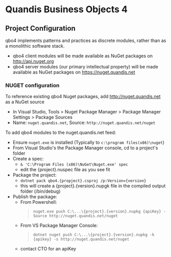 # Quandis Business Objects 4

## Project Configuration

qbo4 implements patterns and practices as discrete modules, rather than as a monolithic software stack.

- qbo4 client modules will be made available as NuGet packages on http://api.nuget.org
- qbo4 server modules (our primary intellectual property) will be made available as NuGet packages on https://nuget.quandis.net


### NUGET configuration

To reference existing qbo4 Nuget packages, add http://nuget.quandis.net as a NuGet source 
- In Visual Studio, Tools > Nuget Package Manager > Package Manager Settings > Package Sources
- Name: `nuget.quandis.net`, Source: `http://nuget.quandis.net/nuget`

To add qbo4 modules to the nuget.quandis.net feed:
- Ensure `nuget.exe` is installed (Typically to `c:\program files(x86)\nuget`)
- From Visual Studio's the Package Manager console, cd to a project's folder
- Create a spec: 
  - `& 'C:\Program Files (x86)\NuGet\Nuget.exe' spec`
  - edit the {project}.nuspec file as you see fit
- Package the project:
  - `dotnet pack qbo4.{propject}.csproj /p:Version={version}`
  - this will create a {project}.{version}.nupgk file in the compiled output folder (/bin/debug)
- Publish the package:
  - From Powershell:
    > ```nuget.exe push C:\...\{project}.{version}.nupkg {apiKey} -Source http://nuget.quandis.net/nuget```
  - From VS Package Manager Console:
    > ```dotnet nuget push C:\...\{project}.{version}.nupkg -k {apikey} -s http://nuget.quandis.net/nuget```
  - contact CTO for an apiKey


